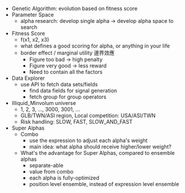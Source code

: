 * Genetic Algorithm: evolution based on fitness score
* Parameter Space
	* alpha research: develop single alpha -> develop alpha space to search
* Fitness Score
	* f(x1, x2, x3)
	* what defines a good scoring for alpha, or anything in your life
	* border effect / marginal utility 邊界效應
		* Figure too bad -> high penalty
		* Figure very good -> less reward
		* Need to contain all the factors
* Data Explorer
	* use API to fetch data sets/fields
		* find data fields for signal generation
		* fetch group for group operators
* Illiquid_Minvolum universe
	* 1, 2, 3, ..., 3000, 3001, ...
	* GLB/TWN/ASI region, Local competition: USA/ASI/TWN
	* Risk handling: SLOW, FAST, SLOW_AND_FAST
* Super Alphas
	* Combo
		* use the expression to adjust each alpha's weight
		* main idea: what alpha should receive higher/lower weight?
	* What's the advantage for  Super Alphas, compared to ensemble alphas
		* separate-able
		* value from combo
		* each alpha is fully-optimized
		* position level ensemble, instead of expression level ensemble